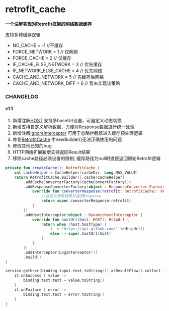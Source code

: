 # retrofit_cache

**一个注解实现对Retrofit框架的网络数据缓存**

支持多种缓存逻辑
- NO_CACHE = -1 //不缓存
- FORCE_NETWORK = 1 // 仅网络
- FORCE_CACHE = 2 // 仅缓存
- IF_CACHE_ELSE_NETWORK = 3 // 优先缓存
- IF_NETWORK_ELSE_CACHE = 4 // 优先网络
- CACHE_AND_NETWORK = 5 // 先缓存后网络
- CACHE_AND_NETWORK_DIFF = 6 // 暂未实现该策略

### **CHANGELOG**
#### v1.1
1. 新增注解[HOST](cache/src/main/java/com/mm/http/HOST.kt) 支持多baseUrl设置，可自定义动态切换
2. 新增支持自定义解析数据，方便对Response数据进行统一处理
3. 新增注解[IgnoreInterceptor](cache/src/main/java/com/mm/http/IgnoreInterceptor.kt) 可用于忽略拦截器进入缓存预处理逻辑
4. 修复[RetrofitCache](cache/src/main/java/com/mm/http/RetrofitCache.kt) 中newBuilder()无法正确使用的问题
5. 修改其他已知的bug
6. HTTP网络扩展新增支持返回Result<T>结果
7. 移除cache路径必须设置的限制; 缓存路径为null时直接返回原始Retrofit逻辑

```kotlin
private fun createCache(): RetrofitCache {
    val cacheHelper = CacheHelper(cacheDir, Long.MAX_VALUE)
    return RetrofitCache.Builder().cache(cacheHelper)
        .addCacheConverterFactory(CacheConvertFactory())
        .addResponseConverterFactory(object : ResponseConverter.Factory() {
            override fun converterResponse(retrofit: RetrofitCache): ResponseConverter<Any>? {
                //自定义修改结果并返回Response
                return super.converterResponse(retrofit)
            }
        })
        .addHostInterceptor(object : DynamicHostInterceptor {
            override fun hostUrl(host: HOST): HttpUrl {
                return when (host.hostType) {
                    1 -> "https://api.github.com/".toHttpUrl()
                    else -> super.hostUrl(host)
                }
            }
        })
        .addInterceptor(LogInterceptor())
        .build()
}
```

```kotlin
service.getUser(binding.input.text.toString()).asResultFlow().collect {
    it.onSuccess { value ->
        binding.text.text = value.toString()
    }
    it.onFailure { error ->
        binding.text.text = error.toString()
    }
}
```